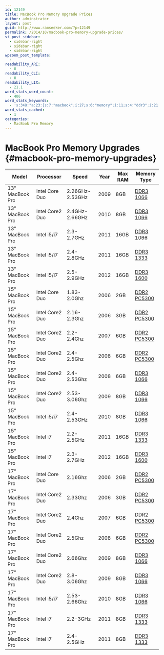 ```yaml
---
id: 12149
title: MacBook Pro Memory Upgrade Prices
author: adminstrator
layout: post
guid: http://www.ramseeker.com/?p=12149
permalink: /2014/10/macbook-pro-memory-upgrade-prices/
st_post_sidebar:
  - sidebar-right
  - sidebar-right
  - sidebar-right
wpzoom_post_template:
  - 
readability_ARI:
  - 0
readability_CLI:
  - 0
readability_LIX:
  - 21.1
word_stats_word_count:
  - 406
word_stats_keywords:
  - 's:348:"a:23:{s:7:"macbook";i:27;s:6:"memory";i:11;s:4:"ddr3";i:21;s:7:"upgrade";i:8;s:6:"prices";i:10;s:4:"ddr2";i:10;s:5:"intel";i:23;s:4:"core";i:3;s:5:"53ghz";i:3;i:2009;i:4;i:1066;i:9;s:5:"core2";i:11;s:4:"4ghz";i:3;s:5:"66ghz";i:3;i:2010;i:3;i:2011;i:5;s:4:"16gb";i:6;i:1333;i:4;i:2006;i:4;s:6:"pc5300";i:8;s:4:"5ghz";i:4;i:2008;i:3;s:5:"table";i:4;}";'
word_stats_cached:
  - 1
categories:
  - MacBook Pro Memory
---
```


# MacBook Pro Memory Upgrades {#macbook-pro-memory-upgrades}

| Model           | Processor       | Speed           | Year | Max RAM | Memory Type      |
| --------------- | --------------- | --------------- | ---- | ------- | ---------------- |
| 13” MacBook Pro | Intel Core Duo  | 2.26GHz-2.53GHz | 2009 | 8GB     | [DDR3 1066][1]   |
| 13” MacBook Pro | Intel Core2 Duo | 2.4GHz-2.66GHz  | 2010 | 8GB     | [DDR3 1066][1]   |
| 13” MacBook Pro | Intel i5/i7     | 2.3-2.7GHz      | 2011 | 16GB    | [DDR3 1066][1]   |
| 13” MacBook Pro | Intel i5/i7     | 2.4-2.8GHz      | 2011 | 16GB    | [DDR3 1333][2]   |
| 13” MacBook Pro | Intel i5/i7     | 2.5-2.9GHz      | 2012 | 16GB    | [DDR3 1600][3]   |
| 15” MacBook Pro | Intel Core Duo  | 1.83-2.0Ghz     | 2006 | 2GB     | [DDR2 PC5300][4] |
| 15” MacBook Pro | Intel Core2 Duo | 2.16-2.3Ghz     | 2006 | 3GB     | [DDR2 PC5300][4] |
| 15” MacBook Pro | Intel Core2 Duo | 2.2-2.4Ghz      | 2007 | 6GB     | [DDR2 PC5300][4] |
| 15” MacBook Pro | Intel Core2 Duo | 2.4-2.5Ghz      | 2008 | 6GB     | [DDR2 PC5300][4] |
| 15” MacBook Pro | Intel Core2 Duo | 2.4-2.53Ghz     | 2008 | 6GB     | [DDR3 1066][1]   |
| 15” MacBook Pro | Intel Core2 Duo | 2.53-3.06Ghz    | 2009 | 8GB     | [DDR3 1066][1]   |
| 15” MacBook Pro | Intel i5/i7     | 2.4-2.53GHz     | 2010 | 8GB     | [DDR3 1066][1]   |
| 15” MacBook Pro | Intel i7        | 2.2-2.5GHz      | 2011 | 16GB    | [DDR3 1333][2]   |
| 15” MacBook Pro | Intel i7        | 2.3-2.7GHz      | 2012 | 16GB    | [DDR3 1600][3]   |
| 17” MacBook Pro | Intel Core Duo  | 2.16Ghz         | 2006 | 2GB     | [DDR2 PC5300][4] |
| 17” MacBook Pro | Intel Core2 Duo | 2.33Ghz         | 2006 | 3GB     | [DDR2 PC5300][4] |
| 17” MacBook Pro | Intel Core2 Duo | 2.4Ghz          | 2007 | 6GB     | [DDR2 PC5300][4] |
| 17” MacBook Pro | Intel Core2 Duo | 2.5Ghz          | 2008 | 6GB     | [DDR2 PC5300][4] |
| 17” MacBook Pro | Intel Core2 Duo | 2.66Ghz         | 2009 | 8GB     | [DDR3 1066][1]   |
| 17” MacBook Pro | Intel Core2 Duo | 2.8-3.06Ghz     | 2009 | 8GB     | [DDR3 1066][1]   |
| 17” MacBook Pro | Intel i5/i7     | 2.53-2.66Ghz    | 2010 | 8GB     | [DDR3 1066][1]   |
| 17” MacBook Pro | Intel i7        | 2.2-3GHz        | 2011 | 8GB     | [DDR3 1333][2]   |
| 17” MacBook Pro | Intel i7        | 2.4-2.5GHz      | 2011 | 8GB     | [DDR3 1333][2]   |


 [1]: http://amzn.to/1MhdiDQ
 [2]: http://amzn.to/1RZBeuu
 [3]: http://amzn.to/1oF8EE0
 [4]: http://amzn.to/1MhdzXm